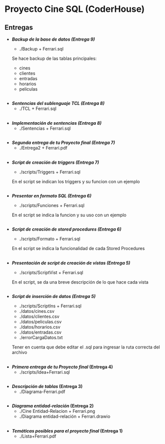 # Proyecto Cine SQL (CoderHouse)
## **Entregas**

 - ***Backup de la base de datos (Entrega 9)***
	- ./Backup + Ferrari.sql
	
	Se hace backup de las  tablas principales:
	- cines
	- clientes
	- entradas
	- horarios
	- peliculas
	
##
 - ***Sentencias del sublenguaje TCL (Entrega 8)***
	- ./TCL + Ferrari.sql
	
##
 - ***Implementación de sentencias (Entrega 8)***
	- ./Sentencias + Ferrari.sql
	
##
 - ***Segunda entrega de tu Proyecto final (Entrega 7)***
	- ./Entrega2 + Ferrari.pdf
	
##
 - ***Script de creación de triggers (Entrega 7)***
	- ./scripts/Triggers + Ferrari.sql
	
	En el script se indican los triggers y su funcion con un ejemplo
##
 - ***Presentar en formato SQL (Entrega 6)***
	- ./scripts/Funciones + Ferrari.sql
	
	En el script se indica la funcion y su uso con un ejemplo
##
 - ***Script de creación de stored procedures (Entrega 6)***
	- ./scripts/Formato + Ferrari.sql
	
	En el script se indica la funcionalidad de cada Stored Procedures
##
 - ***Presentación de script de creación de vistas (Entrega 5)***
	- ./scripts/ScriptVist + Ferrari.sql
	
	En el script, se da una breve descripción de lo que hace cada vista
##
 - ***Script de inserción de datos (Entrega 5)***
	- ./scripts/ScriptIns + Ferrari.sql
	- ./datos/cines.csv
	- ./datos/clientes.csv
	- ./datos/peliculas.csv
	- ./datos/horarios.csv
	- ./datos/entradas.csv
	- ./errorCargaDatos.txt
	
	Tener en cuenta que debe editar el .sql para ingresar la ruta correcta del archivo
##
 - ***Primera entrega de tu Proyecto final* (Entrega 4)**
	- ./scripts/Idea+Ferrari.sql
##
 - ***Descripción de tablas* (Entrega 3)**
	- ./Diagrama-Ferrari.pdf
##
 - ***Diagrama entidad-relación* (Entrega 2)**
    -  ./Cine Entidad-Relacion + Ferrari.png
    -  ./Diagrama entidad-relación + Ferrari.drawio
##
 - ***Temáticas posibles para el proyecto final* (Entrega 1)**
    -  ./Lista+Ferrari.pdf
